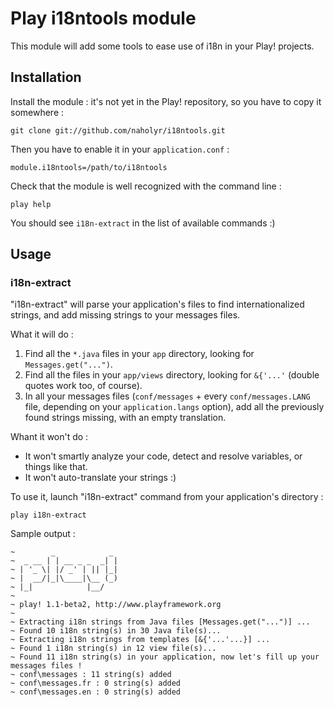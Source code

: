 Play i18ntools module
=====================

This module will add some tools to ease use of i18n in your Play! projects.

Installation
------------

Install the module : it's not yet in the Play! repository, so you have to copy it somewhere :

    git clone git://github.com/naholyr/i18ntools.git

Then you have to enable it in your `application.conf` :

    module.i18ntools=/path/to/i18ntools

Check that the module is well recognized with the command line :

    play help

You should see `i18n-extract` in the list of available commands :)

Usage
-----

### i18n-extract

"i18n-extract" will parse your application's files to find internationalized strings, and add missing strings to your
messages files.

What it will do :

1. Find all the `*.java` files in your `app` directory, looking for `Messages.get("...")`.
2. Find all the files in your `app/views` directory, looking for `&{'...'` (double quotes work too, of course).
3. In all your messages files (`conf/messages` + every `conf/messages.LANG` file, depending on your `application.langs` option),
   add all the previously found strings missing, with an empty translation.

Whant it won't do :

* It won't smartly analyze your code, detect and resolve variables, or things like that.
* It won't auto-translate your strings :)

To use it, launch "i18n-extract" command from your application's directory :

    play i18n-extract

Sample output :

    ~        _            _
    ~  _ __ | | __ _ _  _| |
    ~ | '_ \| |/ _' | || |_|
    ~ |  __/|_|\____|\__ (_)
    ~ |_|            |__/
    ~
    ~ play! 1.1-beta2, http://www.playframework.org
    ~
    ~ Extracting i18n strings from Java files [Messages.get("...")] ...
    ~ Found 10 i18n string(s) in 30 Java file(s)...
    ~ Extracting i18n strings from templates [&{'...'...}] ...
    ~ Found 1 i18n string(s) in 12 view file(s)...
    ~ Found 11 i18n string(s) in your application, now let's fill up your messages files !
    ~ conf\messages : 11 string(s) added
    ~ conf\messages.fr : 0 string(s) added
    ~ conf\messages.en : 0 string(s) added
